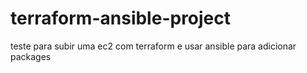 # terraform-ansible-project
teste para subir uma ec2 com terraform e usar ansible para adicionar packages
